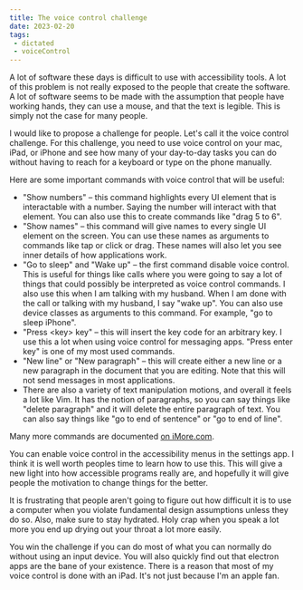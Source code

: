 ```yaml
---
title: The voice control challenge
date: 2023-02-20
tags:
 - dictated
 - voiceControl
---
```


A lot of software these days is difficult to use with accessibility
tools. A lot of this problem is not really exposed to the people that
create the software. A lot of software seems to be made with the
assumption that people have working hands, they can use a mouse, and
that the text is legible. This is simply not the case for many people.

I would like to propose a challenge for people. Let's call it the
voice control challenge. For this challenge, you need to use voice
control on your mac, iPad, or iPhone and see how many of your
day-to-day tasks you can do without having to reach for a keyboard or
type on the phone manually.

<xeblog-hero ai="Counterfeit" file="rolling-girl" prompt="1girl, pink hair, blue eyes, electric guitar, holding guitar, holding plectrum, guitar strap, hoodie, microphone, singing, hatsune miku"></xeblog-hero>

Here are some important commands with voice control that will be useful:

* "Show numbers" – this command highlights every UI element that is
  interactable with a number. Saying the number will interact with
  that element. You can also use this to create commands like "drag 5
  to 6".
* "Show names" – this command will give names to every single UI
  element on the screen. You can use these names as arguments to
  commands like tap or click or drag. These names will also let you
  see inner details of how applications work.
* "Go to sleep" and "Wake up" – the first command disable voice
  control. This is useful for things like calls where you were going
  to say a lot of things that could possibly be interpreted as voice
  control commands. I also use this when I am talking with my husband.
  When I am done with the call or talking with my husband, I say "wake
  up". You can also use device classes as arguments to this command.
  For example, "go to sleep iPhone".
* "Press &lt;key&gt; key" – this will insert the key code for an
  arbitrary key. I use this a lot when using voice control for
  messaging apps. "Press enter key" is one of my most used commands.
* "New line" or "New paragraph" – this will create either a new line
  or a new paragraph in the document that you are editing. Note that
  this will not send messages in most applications.
* There are also a variety of text manipulation motions, and overall
  it feels a lot like Vim. It has the notion of paragraphs, so you can
  say things like "delete paragraph" and it will delete the entire
  paragraph of text. You can also say things like "go to end of
  sentence" or "go to end of line".

Many more commands are documented [on
iMore.com](https://www.imore.com/everything-you-can-do-voice-control-iphone-and-ipad).

You can enable voice control in the accessibility menus in the
settings app. I think it is well worth peoples time to learn how to
use this. This will give a new light into how accessible programs
really are, and hopefully it will give people the motivation to change
things for the better.

It is frustrating that people aren't going to figure out how difficult
it is to use a computer when you violate fundamental design
assumptions unless they do so. Also, make sure to stay hydrated. Holy
crap when you speak a lot more you end up drying out your throat a lot
more easily.

You win the challenge if you can do most of what you can normally do
without using an input device. You will also quickly find out that
electron apps are the bane of your existence. There is a reason that
most of my voice control is done with an iPad. It's not just because
I'm an apple fan.
